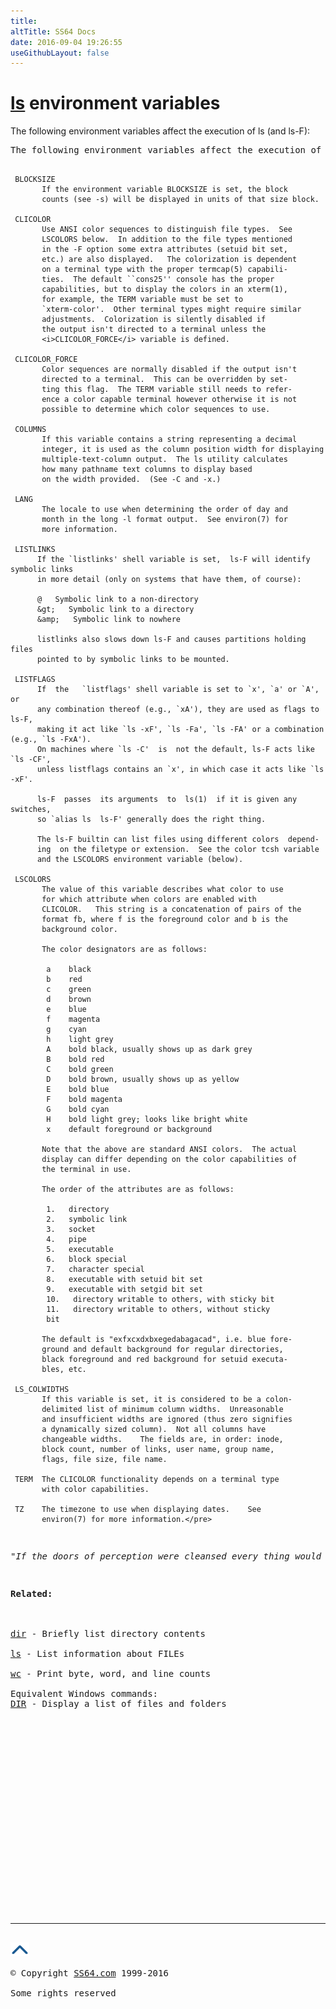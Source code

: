 ```yaml
---
title:
altTitle: SS64 Docs
date: 2016-09-04 19:26:55
useGithubLayout: false
---
```

<!-- #BeginLibraryItem "/Library/head_bash.lbi" --><!-- #EndLibraryItem --><h1><a href="ls.html">ls</a> environment variables </h1> 
<p> The following environment variables affect the execution of ls (and ls-F):</p>
<pre>The following environment variables affect the execution of ls (and ls-F):

     BLOCKSIZE
           If the environment variable BLOCKSIZE is set, the block
           counts (see -s) will be displayed in units of that size block.

     CLICOLOR
           Use ANSI color sequences to distinguish file types.  See
           LSCOLORS below.  In addition to the file types mentioned
           in the -F option some extra attributes (setuid bit set,
           etc.) are also displayed.   The colorization is dependent
           on a terminal type with the proper termcap(5) capabili-
           ties.  The default ``cons25'' console has the proper
           capabilities, but to display the colors in an xterm(1),
           for example, the TERM variable must be set to
           `xterm-color'.  Other terminal types might require similar
           adjustments.  Colorization is silently disabled if
           the output isn't directed to a terminal unless the
           <i>CLICOLOR_FORCE</i> variable is defined.

     CLICOLOR_FORCE
           Color sequences are normally disabled if the output isn't
           directed to a terminal.  This can be overridden by set-
           ting this flag.  The TERM variable still needs to refer-
           ence a color capable terminal however otherwise it is not
           possible to determine which color sequences to use.

     COLUMNS
           If this variable contains a string representing a decimal
           integer, it is used as the column position width for displaying
           multiple-text-column output.  The ls utility calculates
           how many pathname text columns to display based
           on the width provided.  (See -C and -x.)

     LANG
           The locale to use when determining the order of day and
           month in the long -l format output.  See environ(7) for
           more information.

     LISTLINKS
          If the `listlinks' shell variable is set,  ls-F will identify symbolic links
          in more detail (only on systems that have them, of course):

          @   Symbolic link to a non-directory
          &gt;   Symbolic link to a directory
          &amp;   Symbolic link to nowhere

          listlinks also slows down ls-F and causes partitions holding files
          pointed to by symbolic links to be mounted.

     LISTFLAGS
          If  the   `listflags' shell variable is set to `x', `a' or `A', or
          any combination thereof (e.g., `xA'), they are used as flags to ls-F,
          making it act like `ls -xF', `ls -Fa', `ls -FA' or a combination (e.g., `ls -FxA').
          On machines where `ls -C'  is  not the default, ls-F acts like `ls -CF', 
          unless listflags contains an `x', in which case it acts like `ls -xF'.  

          ls-F  passes  its arguments  to  ls(1)  if it is given any switches,
          so `alias ls  ls-F' generally does the right thing.
        
          The ls-F builtin can list files using different colors  depend-
          ing  on the filetype or extension.  See the color tcsh variable
          and the LSCOLORS environment variable (below).

     LSCOLORS
           The value of this variable describes what color to use
           for which attribute when colors are enabled with
           CLICOLOR.   This string is a concatenation of pairs of the
           format fb, where f is the foreground color and b is the
           background color.

           The color designators are as follows:

            a    black
            b    red
            c    green
            d    brown
            e    blue
            f    magenta
            g    cyan
            h    light grey
            A    bold black, usually shows up as dark grey
            B    bold red
            C    bold green
            D    bold brown, usually shows up as yellow
            E    bold blue
            F    bold magenta
            G    bold cyan
            H    bold light grey; looks like bright white
            x    default foreground or background

           Note that the above are standard ANSI colors.  The actual
           display can differ depending on the color capabilities of
           the terminal in use.

           The order of the attributes are as follows:

            1.   directory
            2.   symbolic link
            3.   socket
            4.   pipe
            5.   executable
            6.   block special
            7.   character special
            8.   executable with setuid bit set
            9.   executable with setgid bit set
            10.   directory writable to others, with sticky bit
            11.   directory writable to others, without sticky
            bit

           The default is "exfxcxdxbxegedabagacad", i.e. blue fore-
           ground and default background for regular directories,
           black foreground and red background for setuid executa-
           bles, etc.

     LS_COLWIDTHS
           If this variable is set, it is considered to be a colon-
           delimited list of minimum column widths.  Unreasonable
           and insufficient widths are ignored (thus zero signifies
           a dynamically sized column).  Not all columns have
           changeable widths.    The fields are, in order: inode,
           block count, number of links, user name, group name,
           flags, file size, file name.

     TERM  The CLICOLOR functionality depends on a terminal type
           with color capabilities.

     TZ    The timezone to use when displaying dates.    See
           environ(7) for more information.</pre>
<p class="quote"><i>"If the doors of perception were cleansed every thing would appear to man as it is, infinite" - William Blake</i></p>
<p><b>Related:</b><br>
<br>
<a href="dir.html">dir</a> - Briefly list directory contents<br>
<a href="ls.html">ls</a> - List information about FILEs<br>
<a href="wc.html">wc</a> - Print byte, word, and line counts <br>
Equivalent Windows commands: <a href="../nt/dir.html">
DIR</a> - Display a list of files and folders</p><!-- #BeginLibraryItem "/Library/foot_bash.lbi" --><p>
<!-- bash300 -->
<ins class="adsbygoogle" style="display:inline-block;width:300px;height:250px" data-ad-client="ca-pub-6140977852749469" data-ad-slot="4615356305"></ins>
<script>
(adsbygoogle = window.adsbygoogle || []).push({});
</script></p>
<hr>
<div id="bl" class="footer"><a href="lsenv.html#"><img src="../images/top.png" width="30" height="22" alt="Back to the Top"></a></div>
<div id="br" class="footer, tagline">© Copyright <a href="http://ss64.com/">SS64.com</a> 1999-2016<br>
Some rights reserved</div><!-- #EndLibraryItem -->

